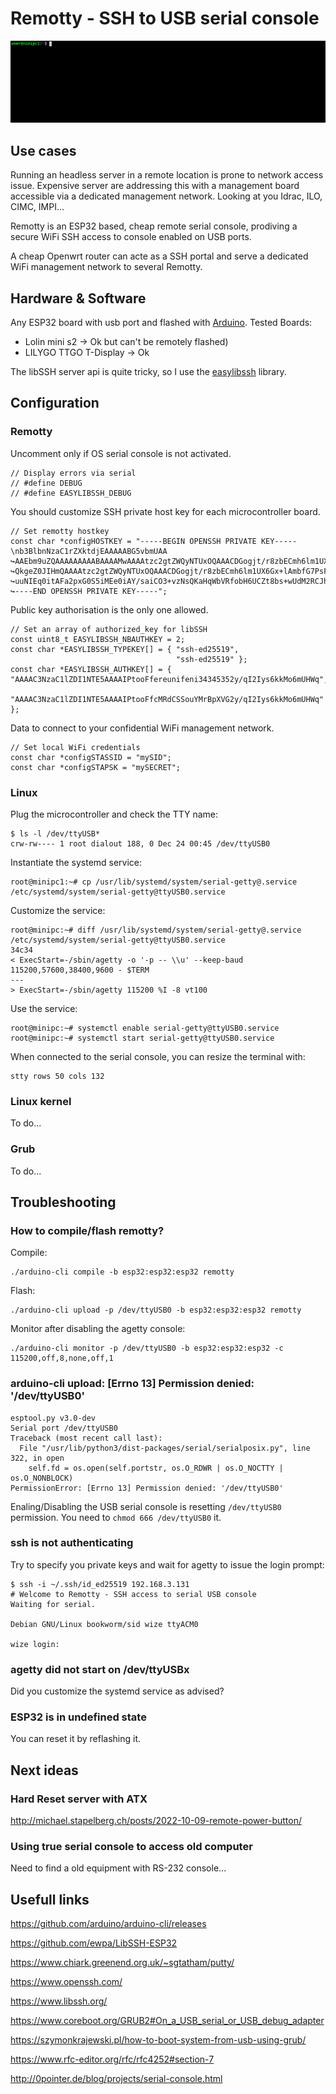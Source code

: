 # Remotty - SSH to USB serial console
![](https://github.com/defdefred/Remotty/blob/main/tty.gif)
## Use cases
Running an headless server in a remote location is prone to network access issue. Expensive server are addressing this with a management board accessible via a dedicated management network. Looking at you Idrac, ILO, CIMC, IMPI...

Remotty is an ESP32 based, cheap remote serial console, prodiving a secure WiFi SSH access to console enabled on USB ports.

A cheap Openwrt router can acte as a SSH portal and serve a dedicated WiFi management network to several Remotty.

## Hardware & Software
Any ESP32 board with usb port and flashed with [Arduino](https://github.com/defdefred/EasyLibSSH/blob/main/README_Arduino.md). Tested Boards:
- Lolin mini s2 -> Ok but can't be remotely flashed)
- LILYGO TTGO T-Display -> Ok

The libSSH server api is quite tricky, so I use the [easylibssh](https://github.com/defdefred/EasyLibSSH) library.
## Configuration

### Remotty
Uncomment only if OS serial console is not activated.
```
// Display errors via serial
// #define DEBUG
// #define EASYLIBSSH_DEBUG
```
You should customize SSH private host key for each microcontroller board.
```
// Set remotty hostkey
const char *configHOSTKEY = "-----BEGIN OPENSSH PRIVATE KEY-----\nb3BlbnNzaC1rZXktdjEAAAAABG5vbmUAA
↪AAEbm9uZQAAAAAAAAABAAAAMwAAAAtzc2gtZWQyNTUxOQAAACDGogjt/r8zbECmh6lm1UX6Gx+lAmbfG7PsFHTNkQiYQAAAAJD
↪QkgeZ0JIHmQAAAAtzc2gtZWQyNTUxOQAAACDGogjt/r8zbECmh6lm1UX6Gx+lAmbfG7PsFHTNkQiYQAAAAEAhjpXJ4AgPfRC8P
↪uuNIEq0itAFa2pxG0S5iMEe0iAY/saiCO3+vzNsQKaHqWbVRfobH6UCZt8bs+wUdM2RCJhAAAAAAAECAwQFBgcICQoLDA0=\n-
↪----END OPENSSH PRIVATE KEY-----";
```
Public key authorisation is the only one allowed.
```
// Set an array of authorized_key for libSSH
const uint8_t EASYLIBSSH_NBAUTHKEY = 2;
const char *EASYLIBSSH_TYPEKEY[] = { "ssh-ed25519",
                                     "ssh-ed25519" };
const char *EASYLIBSSH_AUTHKEY[] = { "AAAAC3NzaC1lZDI1NTE5AAAAIPtooFfereunifeni34345352y/qI2Iys6kkMo6mUHWq",
                                     "AAAAC3NzaC1lZDI1NTE5AAAAIPtooFfcMRdCSSouYMrBpXVG2y/qI2Iys6kkMo6mUHWq" };
```
Data to connect to your confidential WiFi management network. 
```
// Set local WiFi credentials
const char *configSTASSID = "mySID";
const char *configSTAPSK = "mySECRET";
```
### Linux
Plug the microcontroller and check the TTY name:
```
$ ls -l /dev/ttyUSB*
crw-rw---- 1 root dialout 188, 0 Dec 24 00:45 /dev/ttyUSB0
```
Instantiate the systemd service:
```
root@minipc1:~# cp /usr/lib/systemd/system/serial-getty@.service /etc/systemd/system/serial-getty@ttyUSB0.service
```
Customize the service:
```
root@minipc:~# diff /usr/lib/systemd/system/serial-getty@.service /etc/systemd/system/serial-getty@ttyUSB0.service
34c34
< ExecStart=-/sbin/agetty -o '-p -- \\u' --keep-baud 115200,57600,38400,9600 - $TERM
---
> ExecStart=-/sbin/agetty 115200 %I -8 vt100
```
Use the service:
```
root@minipc:~# systemctl enable serial-getty@ttyUSB0.service
root@minipc:~# systemctl start serial-getty@ttyUSB0.service
```
When connected to the serial console, you can resize the terminal with:
```
stty rows 50 cols 132
```

### Linux kernel
To do...

### Grub
To do...

## Troubleshooting

### How to compile/flash remotty?
Compile:
```
./arduino-cli compile -b esp32:esp32:esp32 remotty
```
Flash:
```
./arduino-cli upload -p /dev/ttyUSB0 -b esp32:esp32:esp32 remotty
```
Monitor after disabling the agetty console:
```
./arduino-cli monitor -p /dev/ttyUSB0 -b esp32:esp32:esp32 -c 115200,off,8,none,off,1
```

### arduino-cli upload: [Errno 13] Permission denied: '/dev/ttyUSB0'
```
esptool.py v3.0-dev
Serial port /dev/ttyUSB0
Traceback (most recent call last):
  File "/usr/lib/python3/dist-packages/serial/serialposix.py", line 322, in open
    self.fd = os.open(self.portstr, os.O_RDWR | os.O_NOCTTY | os.O_NONBLOCK)
PermissionError: [Errno 13] Permission denied: '/dev/ttyUSB0'
```
Enaling/Disabling the USB serial console is resetting `/dev/ttyUSB0` permission.
You need to `chmod 666 /dev/ttyUSB0` it.

### ssh is not authenticating
Try to specify you private keys and wait for agetty to issue the login prompt:
```
$ ssh -i ~/.ssh/id_ed25519 192.168.3.131
# Welcome to Remotty - SSH access to serial USB console
Waiting for serial.

Debian GNU/Linux bookworm/sid wize ttyACM0

wize login:
```
### agetty did not start on /dev/ttyUSBx
Did you customize the systemd service as advised?

### ESP32 is in undefined state
You can reset it by reflashing it.

## Next ideas

### Hard Reset server with ATX
http://michael.stapelberg.ch/posts/2022-10-09-remote-power-button/

### Using true serial console to access old computer
Need to find a old equipment with RS-232 console...

## Usefull links
https://github.com/arduino/arduino-cli/releases

https://github.com/ewpa/LibSSH-ESP32

https://www.chiark.greenend.org.uk/~sgtatham/putty/

https://www.openssh.com/

https://www.libssh.org/

https://www.coreboot.org/GRUB2#On_a_USB_serial_or_USB_debug_adapter

https://szymonkrajewski.pl/how-to-boot-system-from-usb-using-grub/

https://www.rfc-editor.org/rfc/rfc4252#section-7

http://0pointer.de/blog/projects/serial-console.html





